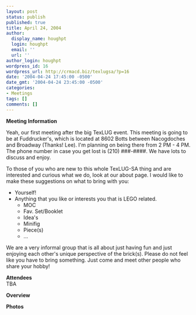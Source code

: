 ```yaml
---
layout: post
status: publish
published: true
title: April 24, 2004
author:
  display_name: houghpt
  login: houghpt
  email: ''
  url: ''
author_login: houghpt
wordpress_id: 16
wordpress_url: http://crmacd.biz/texlugsa/?p=16
date: '2004-04-24 17:45:00 -0500'
date_gmt: '2004-04-24 23:45:00 -0500'
categories:
- Meetings
tags: []
comments: []
---
```

<p><strong>Meeting Information</strong></p>
<p>Yeah, our first meeting after the big TexLUG event. This meeting is going to be at Fuddrucker's, which is located at 8602 Botts between Nacogdoches and Broadway (Thanks! Lee). I'm planning on being there from 2 PM - 4 PM. The phone number in case you get lost is (210) ###-####. We have lots to discuss and enjoy.</p>
<p>To those of you who are new to this whole TexLUG-SA thing and are interested and curious what we do, look at our about page. I would like to make these suggestions on what to bring with you:</p>
<ul>
<li>Yourself!</li>
<li>Anything that you like or interests you that is LEGO related.
<ul>
<li>MOC</li>
<li>Fav. Set/Booklet</li>
<li>Idea's</li>
<li>Minifig</li>
<li>Piece(s)</li>
<li>...</li>
</ul>
</li>
</ul>
<p>We are a very informal group that is all about just having fun and just enjoying each other's unique perspective of the brick(s). Please do not feel like you have to bring something. Just come and meet other people who share your hobby!</p>
<p><strong>Attendees</strong><br />
TBA</p>
<p><strong>Overview</strong></p>
<p><strong>Photos</strong></p>
